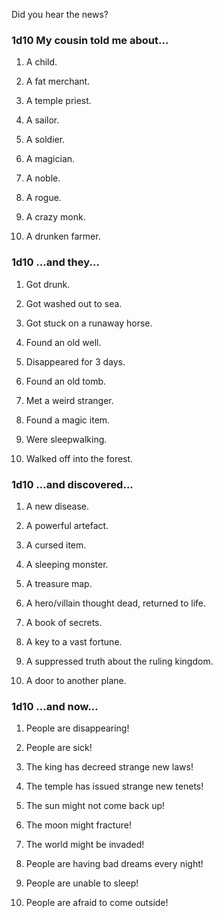 

Did you hear the news?

### **1d10 My cousin told me about...**

1.  A child.
    
2.  A fat merchant.
    
3.  A temple priest.
    
4.  A sailor.
    
5.  A soldier.
    
6.  A magician.
    
7.  A noble.
    
8.  A rogue.
    
9.  A crazy monk.
    
10.  A drunken farmer.
    

### **1d10 ...and they...**

1.  Got drunk.
    
2.  Got washed out to sea.
    
3.  Got stuck on a runaway horse.
    
4.  Found an old well.
    
5.  Disappeared for 3 days.
    
6.  Found an old tomb.
    
7.  Met a weird stranger.
    
8.  Found a magic item.
    
9.  Were sleepwalking.
    
10.  Walked off into the forest.
    

### **1d10 ...and discovered...**

1.  A new disease.
    
2.  A powerful artefact.
    
3.  A cursed item.
    
4.  A sleeping monster.
    
5.  A treasure map.
    
6.  A hero/villain thought dead, returned to life.
    
7.  A book of secrets.
    
8.  A key to a vast fortune.
    
9.  A suppressed truth about the ruling kingdom.
    
10.  A door to another plane.
    

### **1d10 ...and now...**

1.  People are disappearing!
    
2.  People are sick!
    
3.  The king has decreed strange new laws!
    
4.  The temple has issued strange new tenets!
    
5.  The sun might not come back up!
    
6.  The moon might fracture!
    
7.  The world might be invaded!
    
8.  People are having bad dreams every night!
    
9.  People are unable to sleep!
    
10.  People are afraid to come outside!